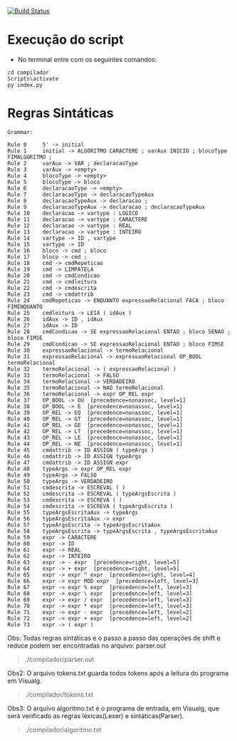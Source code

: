 [![Build Status](https://travis-ci.com/joaomota59/compiladorLexicoSintaticoSematinco.svg?branch=main)](https://travis-ci.com/joaomota59/compiladorLexicoSintaticoSematinco)
# Execução do script
* No terminal entre com os seguintes comandos:
``` shell
cd compilador
Scripts\activate
py index.py
```
# Regras Sintáticas
```
Grammar:

Rule 0     S' -> initial
Rule 1     initial -> ALGORITMO CARACTERE ; varAux INICIO ; blocoType FIMALGORITMO ;
Rule 2     varAux -> VAR ; declaracaoType
Rule 3     varAux -> <empty>
Rule 4     blocoType -> <empty>
Rule 5     blocoType -> bloco
Rule 6     declaracaoType -> <empty>
Rule 7     declaracaoType -> declaracaoTypeAux
Rule 8     declaracaoTypeAux -> declaracao ;
Rule 9     declaracaoTypeAux -> declaracao ; declaracaoTypeAux
Rule 10    declaracao -> vartype : LOGICO
Rule 11    declaracao -> vartype : CARACTERE
Rule 12    declaracao -> vartype : REAL
Rule 13    declaracao -> vartype : INTEIRO
Rule 14    vartype -> ID , vartype
Rule 15    vartype -> ID
Rule 16    bloco -> cmd ; bloco
Rule 17    bloco -> cmd ;
Rule 18    cmd -> cmdRepeticao
Rule 19    cmd -> LIMPATELA
Rule 20    cmd -> cmdCondicao
Rule 21    cmd -> cmdleitura
Rule 22    cmd -> cmdescrita
Rule 23    cmd -> cmdattrib
Rule 24    cmdRepeticao -> ENQUANTO expressaoRelacional FACA ; bloco FIMENQUANTO
Rule 25    cmdleitura -> LEIA ( idAux )
Rule 26    idAux -> ID , idAux
Rule 27    idAux -> ID
Rule 28    cmdCondicao -> SE expressaoRelacional ENTAO ; bloco SENAO ; bloco FIMSE
Rule 29    cmdCondicao -> SE expressaoRelacional ENTAO ; bloco FIMSE
Rule 30    expressaoRelacional -> termoRelacional
Rule 31    expressaoRelacional -> expressaoRelacional OP_BOOL termoRelacional
Rule 32    termoRelacional -> ( expressaoRelacional )
Rule 33    termoRelacional -> FALSO
Rule 34    termoRelacional -> VERDADEIRO
Rule 35    termoRelacional -> NAO termoRelacional
Rule 36    termoRelacional -> expr OP_REL expr
Rule 37    OP_BOOL -> OU  [precedence=nonassoc, level=1]
Rule 38    OP_BOOL -> E  [precedence=nonassoc, level=1]
Rule 39    OP_REL -> EQ  [precedence=nonassoc, level=1]
Rule 40    OP_REL -> GT  [precedence=nonassoc, level=1]
Rule 41    OP_REL -> GE  [precedence=nonassoc, level=1]
Rule 42    OP_REL -> LT  [precedence=nonassoc, level=1]
Rule 43    OP_REL -> LE  [precedence=nonassoc, level=1]
Rule 44    OP_REL -> NE  [precedence=nonassoc, level=1]
Rule 45    cmdattrib -> ID ASSIGN ( typeArgs )
Rule 46    cmdattrib -> ID ASSIGN typeArgs
Rule 47    cmdattrib -> ID ASSIGN expr
Rule 48    typeArgs -> expr OP_REL expr
Rule 49    typeArgs -> FALSO
Rule 50    typeArgs -> VERDADEIRO
Rule 51    cmdescrita -> ESCREVAL ( )
Rule 52    cmdescrita -> ESCREVAL ( typeArgsEscrita )
Rule 53    cmdescrita -> ESCREVA ( )
Rule 54    cmdescrita -> ESCREVA ( typeArgsEscrita )
Rule 55    typeArgsEscritaAux -> typeArgs
Rule 56    typeArgsEscritaAux -> expr
Rule 57    typeArgsEscrita -> typeArgsEscritaAux
Rule 58    typeArgsEscrita -> typeArgsEscrita , typeArgsEscritaAux
Rule 59    expr -> CARACTERE
Rule 60    expr -> ID
Rule 61    expr -> REAL
Rule 62    expr -> INTEIRO
Rule 63    expr -> - expr  [precedence=right, level=5]
Rule 64    expr -> + expr  [precedence=right, level=5]
Rule 65    expr -> expr ^ expr  [precedence=right, level=4]
Rule 66    expr -> expr MOD expr  [precedence=left, level=3]
Rule 67    expr -> expr % expr  [precedence=left, level=3]
Rule 68    expr -> expr \ expr  [precedence=left, level=3]
Rule 69    expr -> expr / expr  [precedence=left, level=3]
Rule 70    expr -> expr * expr  [precedence=left, level=3]
Rule 71    expr -> expr - expr  [precedence=left, level=2]
Rule 72    expr -> expr + expr  [precedence=left, level=2]
Rule 73    expr -> ( expr )
```


Obs: Todas regras sintáticas e o passo a passo das operações de shift e reduce podem ser encontradas no arquivo: parser.out 
> ./compilador/parser.out

Obs2: O arquivo tokens.txt guarda todos tokens após a leitura do programa em Visualg.
> ./compilador/tokens.txt

Obs3: O arquivo algoritmo.txt é o programa de entrada, em Visualg, que será verificado as regras léxicas(Lexer) e sintáticas(Parser).
> ./compilador/algoritmo.txt
